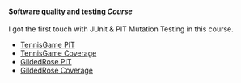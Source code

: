 #### Software quality and testing *Course*

I got the first touch with JUnit & PIT Mutation Testing in this course. 

- [TennisGame PIT](/TennisGame_Coverage.png)
- [TennisGame Coverage]()
- [GildedRose PIT]()
- [GildedRose Coverage]()

